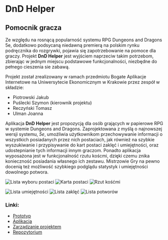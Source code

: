 # DnD Helper
## Pomocnik gracza

Ze względu na rosnącą popularność systemu RPG Dungeons and Dragons 5e, dodatkowo podsycaną niedawną premierą na polskim rynku podręcznika do rozgrywki, pojawia się zapotrzebowanie na pomoce dla graczy. Projekt **DnD Helper** jest wyjściem naprzeciw takim potrzebom, zbierając w jednym miejscu podstawowe funkcjonalności, niezbędne do pełnego cieszenia sie zabawą.

Projekt został zrealizowany w ramach przedmiotu Bogate Aplikacje Internetowe na Uniwersytecie Ekonomicznym w Krakowie przez zespół w składzie:
* Piotrowski Jakub
* Puślecki Szymon (kierownik projektu)
* Reczyński Tomasz
* Ulman Joanna

Aplikacja **DnD Helper** jest propozycją dla osób grających w papierowe RPG w systemie Dungeons and Dragons. Zaprojektowana z myślą o najnowszej wersji systemu, *5e*, umożliwia użytkownikom przechowywanie informacji o wszystkich posiadanych przez nich postaciach, jak również na szybkie wyszukiwanie i przypisywanie do kart postaci zaklęć i umiejętności, oraz udostepnianie tych informacji innym graczom. Ponadto aplikacja wyposażona jest w funkcjonalność rzutu koścmi, dzięki czemu znika konieczność posiadania własnego ich zestawu. Mistrzowie Gry na pewno docenią też możliwość szybkiego podglądu statystyk i umiejętności dowolnego potwora.

![Lista wyboru postaci](https://cdn.discordapp.com/attachments/539895893122482176/584782025668689940/Screenshot_2019-06-02-18-33-54-202_host.exp.exponent.png)
![Karta postaci]()
![Rzut kośćmi](https://cdn.discordapp.com/attachments/539895893122482176/584782027056742400/Screenshot_2019-06-02-18-33-58-144_host.exp.exponent.png)

![Lista umiejętności](https://cdn.discordapp.com/attachments/539895893122482176/584782025064448001/Screenshot_2019-06-02-18-34-01-589_host.exp.exponent.png)
![Lista zaklęć](https://cdn.discordapp.com/attachments/539895893122482176/584782026352230460/Screenshot_2019-06-02-18-34-04-195_host.exp.exponent.png)
![Lista potworów](https://cdn.discordapp.com/attachments/539895893122482176/584782025668689944/Screenshot_2019-06-02-18-34-06-828_host.exp.exponent.png)

### Linki:
* [Prototyp](https://ninjamock.com/s/KRJTJDx)
* [Aplikacja](https://expo.io/@firebasednd/RMA-DnD)
* [Zarządzanie projektem](https://trello.com/b/4WO6VXvS/bai)
* [Repozytorium](https://github.com/QuelleSup/RMA-DnD)
